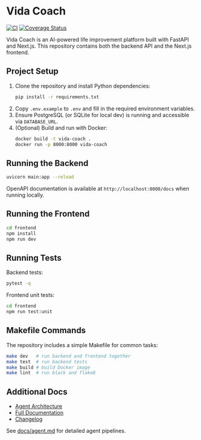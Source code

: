 # Vida Coach

[![CI](https://github.com/my-org/vida-coach/actions/workflows/test.yml/badge.svg)](https://github.com/my-org/vida-coach/actions/workflows/test.yml)
[![Coverage Status](https://codecov.io/gh/my-org/vida-coach/branch/main/graph/badge.svg)](https://codecov.io/gh/my-org/vida-coach)

Vida Coach is an AI-powered life improvement platform built with FastAPI and Next.js. This repository contains both the backend API and the Next.js frontend.

## Project Setup

1. Clone the repository and install Python dependencies:
   ```bash
   pip install -r requirements.txt
   ```
2. Copy `.env.example` to `.env` and fill in the required environment variables.
3. Ensure PostgreSQL (or SQLite for local dev) is running and accessible via `DATABASE_URL`.
4. (Optional) Build and run with Docker:
   ```bash
   docker build -t vida-coach .
   docker run -p 8000:8000 vida-coach
   ```

## Running the Backend

```bash
uvicorn main:app --reload
```

OpenAPI documentation is available at `http://localhost:8000/docs` when running locally.

## Running the Frontend

```bash
cd frontend
npm install
npm run dev
```

## Running Tests

Backend tests:
```bash
pytest -q
```

Frontend unit tests:
```bash
cd frontend
npm run test:unit
```

## Makefile Commands

The repository includes a simple Makefile for common tasks:

```bash
make dev   # run backend and frontend together
make test  # run backend tests
make build # build Docker image
make lint  # run black and flake8
```

## Additional Docs

- [Agent Architecture](AGENTS.md)
- [Full Documentation](docs/README.md)
- [Changelog](changelog.md)

See [docs/agent.md](docs/agent.md) for detailed agent pipelines.
